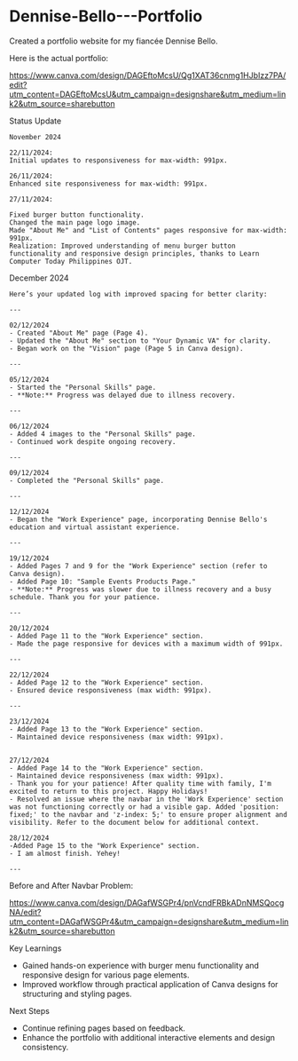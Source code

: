 # Dennise-Bello---Portfolio
Created a portfolio website for my fiancée Dennise Bello.


Here is the actual portfolio:

https://www.canva.com/design/DAGEftoMcsU/Qg1XAT36cnmg1HJbIzz7PA/edit?utm_content=DAGEftoMcsU&utm_campaign=designshare&utm_medium=link2&utm_source=sharebutton


Status Update

```````````````
November 2024

22/11/2024:
Initial updates to responsiveness for max-width: 991px.

26/11/2024:
Enhanced site responsiveness for max-width: 991px.

27/11/2024:

Fixed burger button functionality.
Changed the main page logo image.
Made "About Me" and "List of Contents" pages responsive for max-width: 991px.
Realization: Improved understanding of menu burger button functionality and responsive design principles, thanks to Learn Computer Today Philippines OJT.

```````````````

December 2024

```````````````
Here’s your updated log with improved spacing for better clarity:

---

02/12/2024
- Created "About Me" page (Page 4).  
- Updated the "About Me" section to "Your Dynamic VA" for clarity.  
- Began work on the "Vision" page (Page 5 in Canva design).  

---

05/12/2024
- Started the "Personal Skills" page.  
- **Note:** Progress was delayed due to illness recovery.  

---

06/12/2024
- Added 4 images to the "Personal Skills" page.  
- Continued work despite ongoing recovery.  

---

09/12/2024 
- Completed the "Personal Skills" page.  

---

12/12/2024
- Began the "Work Experience" page, incorporating Dennise Bello's education and virtual assistant experience.  

---

19/12/2024
- Added Pages 7 and 9 for the "Work Experience" section (refer to Canva design).  
- Added Page 10: "Sample Events Products Page."  
- **Note:** Progress was slower due to illness recovery and a busy schedule. Thank you for your patience.  

---

20/12/2024  
- Added Page 11 to the "Work Experience" section.  
- Made the page responsive for devices with a maximum width of 991px.  

---

22/12/2024
- Added Page 12 to the "Work Experience" section.  
- Ensured device responsiveness (max width: 991px).  

---

23/12/2024
- Added Page 13 to the "Work Experience" section.  
- Maintained device responsiveness (max width: 991px).  


27/12/2024
- Added Page 14 to the "Work Experience" section.
- Maintained device responsiveness (max width: 991px).  
- Thank you for your patience! After quality time with family, I'm excited to return to this project. Happy Holidays!
- Resolved an issue where the navbar in the 'Work Experience' section was not functioning correctly or had a visible gap. Added 'position: fixed;' to the navbar and 'z-index: 5;' to ensure proper alignment and visibility. Refer to the document below for additional context.

28/12/2024
-Added Page 15 to the "Work Experience" section.
- I am almost finish. Yehey!

--- 

```````````````
Before and After Navbar Problem:

https://www.canva.com/design/DAGafWSGPr4/pnVcndFRBkADnNMSQocgNA/edit?utm_content=DAGafWSGPr4&utm_campaign=designshare&utm_medium=link2&utm_source=sharebutton


Key Learnings

- Gained hands-on experience with burger menu functionality and responsive design for various page elements.
- Improved workflow through practical application of Canva designs for structuring and styling pages.

Next Steps

- Continue refining pages based on feedback.
- Enhance the portfolio with additional interactive elements and design consistency.
